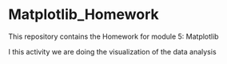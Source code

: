 # Matplotlib_Homework
 This repository contains the Homework for module 5: Matplotlib

I this activity we are doing the visualization of the data analysis